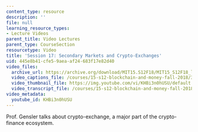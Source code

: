 ```yaml
---
content_type: resource
description: ''
file: null
learning_resource_types:
- Lecture Videos
parent_title: Video Lectures
parent_type: CourseSection
resourcetype: Video
title: 'Session 17: Secondary Markets and Crypto-Exchanges'
uid: 445e8b41-cfe5-9aea-af24-683f17e82d40
video_files:
  archive_url: https://archive.org/download/MIT15.S12F18/MIT15_S12F18_lec17_300k.mp4
  video_captions_file: /courses/15-s12-blockchain-and-money-fall-2018/3ca08565f3755ac693ee49a222d529d4_KHBi3n0hUSU.vtt
  video_thumbnail_file: https://img.youtube.com/vi/KHBi3n0hUSU/default.jpg
  video_transcript_file: /courses/15-s12-blockchain-and-money-fall-2018/11cb22fb5511632ea5a51a9d3ea3b41f_KHBi3n0hUSU.pdf
video_metadata:
  youtube_id: KHBi3n0hUSU
---
```


Prof. Gensler talks about crypto-exchange, a major part of the crypto-finance ecosystem.